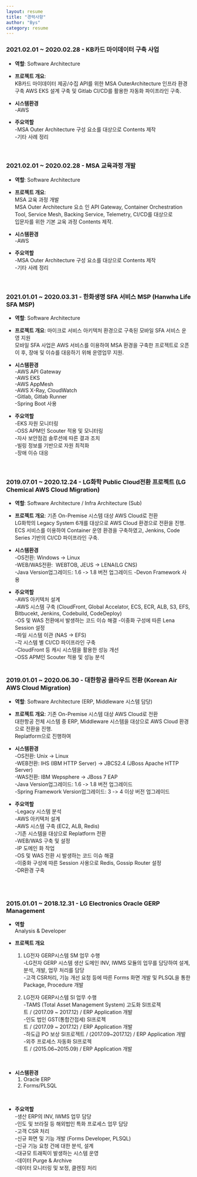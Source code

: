 ```yaml
---
layout: resume
title: "경력사항"
author: "Bys"
category: resume
---
```



### 2021.02.01 ~ 2020.02.28 - KB카드 마이데이터 구축 사업  
  + **역할**: Software Architecture

  + **프로젝트 개요**:  
  KB카드 마이데이터 제공/수집 API를 위한 MSA OuterArchitecture 인프라 환경 구축
  AWS EKS 설계 구축 및 Gitlab CI/CD를 활용한 자동화 파이프라인 구축. 

  + **시스템환경**  
  -AWS


  + **주요역할**  
   -MSA Outer Architecture 구성 요소를 대상으로 Contents 제작  
   -기타 사례 정리  
 <br><br>


### 2021.02.01 ~ 2020.02.28 - MSA 교육과정 개발  
  + **역할**: Software Architecture

  + **프로젝트 개요**:  
  MSA 교육 과정 개발  
  MSA Outer Architecture 요소 인 API Gateway, Container Orchestration Tool, Service Mesh, Backing Service, Telemetry, CI/CD를 대상으로  
  입문자를 위한 기본 교육 과정 Contents 제작.  


  + **시스템환경**  
  -AWS


  + **주요역할**  
   -MSA Outer Architecture 구성 요소를 대상으로 Contents 제작  
   -기타 사례 정리  
 <br><br>

### 2021.01.01 ~ 2020.03.31 - 한화생명 SFA 서비스 MSP (Hanwha Life SFA MSP)  
  + **역할**: Software Architecture

  + **프로젝트 개요**: 마이크로 서비스 아키텍처 환경으로 구축된 모바일 SFA 서비스 운영 지원   
모바일 SFA 사업은 AWS 서비스를 이용하여 MSA 환경을 구축한 프로젝트로 오픈 이 후, 장애 및 이슈를 대응하기 위해 운영업무 지원.  

  + **시스템환경**  
 -AWS API Gateway  
 -AWS EKS  
 -AWS AppMesh  
 -AWS X-Ray, CloudWatch  
 -Gitlab, Gitlab Runner  
 -Spring Boot 사용  


  + **주요역할**  
 -EKS 자원 모니터링  
 -OSS APM인 Scouter 적용 및 모니터링  
 -자사 보안점검 솔루션에 따른 결과 조치  
 -빌링 정보를 기반으로 자원 최적화  
 -장애 이슈 대응  
<br><br>

### 2019.07.01 ~ 2020.12.24 - LG화학 Public Cloud전환 프로젝트 (LG Chemical AWS Cloud Migration)
  + **역할**: Software Architecture / Infra Architecture (Sub)

  + **프로젝트 개요**: 기존 On-Premise 시스템 대상 AWS Cloud로 전환  
LG화학의 Legacy System 6개를 대상으로 AWS Cloud 환경으로 전환을 진행.  
ECS 서비스를 이용하여 Container 운영 환경을 구축하였고, Jenkins, Code Series 기반의 CI/CD 파이프라인 구축.  

  + **시스템환경**  
 -OS전환: Windows -> Linux  
 -WEB/WAS전환:  WEBTOB, JEUS -> LENA(LG CNS)  
 -Java Version업그레이드: 1.6 -> 1.8 버전 업그레이드
 -Devon Framework 사용


  + **주요역할**  
 -AWS 아키텍처 설계  
 -AWS 시스템 구축 (CloudFront, Global Accelator, ECS, ECR, ALB, S3, EFS, Bitbucekt, Jenkins, Codebuild, CodeDeploy)  
 -OS 및 WAS 전환에서 발생하는 코드 이슈 해결
 -이중화 구성에 따른 Lena Session 설정  
 -파일 시스템 이관 (NAS -> EFS)  
 -각 시스템 별 CI/CD 파이프라인 구축  
 -CloudFront 등 캐시 시스템을 활용한 성능 개선  
 -OSS APM인 Scouter 적용 및 성능 분석
 <br><br>

### 2019.01.01 ~ 2020.06.30 - 대한항공 클라우드 전환 (Korean Air AWS Cloud Migration)
  + **역할**: Software Architecture (ERP, Middleware 시스템 담당)  

  + **프로젝트 개요**: 기존 On-Premise 시스템 대상 AWS Cloud로 전환  
대한항공 전체 시스템 중 ERP, Middleware 시스템을 대상으로 AWS Cloud 환경으로 전환을 진행.  
Replatform으로 진행하여

  + **시스템환경**  
 -OS전환: Unix -> Linux  
 -WEB전환: IHS (IBM HTTP Server) -> JBCS2.4 (JBoss Apache HTTP Server)  
 -WAS전환: IBM Wepsphere -> JBoss 7 EAP  
 -Java Version업그레이드: 1.6 -> 1.8 버전 업그레이드  
 -Spring Framework Version업그레이드: 3 -> 4 이상 버전 업그레이드  


  + **주요역할**  
 -Legacy 시스템 분석  
 -AWS 아키텍처 설계  
 -AWS 시스템 구축 (EC2, ALB, Redis)  
 -기존 시스템을 대상으로 Replatform 전환  
 -WEB/WAS 구축 및 설정  
 -IP 도메인 화 작업  
 -OS 및 WAS 전환 시 발생하는 코드 이슈 해결  
 -이중화 구성에 따른 Session 사용으로 Redis, Gossip Router 설정  
 -DR환경 구축  

<br><br>

### 2015.01.01 ~ 2018.12.31 - LG Electronics Oracle GERP Management
  + **역할**  
  Analysis & Developer

  + **프로젝트 개요**  
    1. LG전자 GERP시스템 SM 업무 수행  
  -LG전자 GERP 시스템 생산 도메인 INV, IWMS 모듈의 업무를 담당하여 설계, 분석, 개발, 업무 처리를 담당  
  -고객 CSR처리, 기능 개선 요청 등에 따른 Forms 화면 개발 및 PLSQL을 통한 Package, Procedure 개발  

    2. LG전자 GERP시스템 SI 업무 수행  
  -TAMS (Total Asset Management System) 고도화 SI프로젝트 / (2017.09 ~ 2017.12) / ERP Application 개발  
  -인도 법인 GST(통합간접세) SI프로젝트 / (2017.09 ~ 2017.12) / ERP Application 개발  
  -하도급 PO 보상 SI프로젝트 / (2017.09~2017.12) / ERP Application 개발  
  -외주 프로세스 자동화 SI프로젝트 / (2015.06~2015.09) / ERP Application 개발  

  <br>

  + **시스템환경**  
    1. Oracle ERP  
    2. Forms/PLSQL  

  <br>

  + **주요역할**  
  -생산 ERP의 INV, IWMS 업무 담당  
  -인도 및 브라질 등 해외법인 특화 프로세스 업무 담당  
  -고객 CSR 처리  
  -신규 화면 및 기능 개발 (Forms Developer, PLSQL)  
  -신규 기능 요청 건에 대한 분석, 설계   
  -대규모 트래픽이 발생하는 시스템 운영  
  -데이터 Purge & Archive  
  -데이터 모니터링 및 보정, 클렌징 처리  
 
